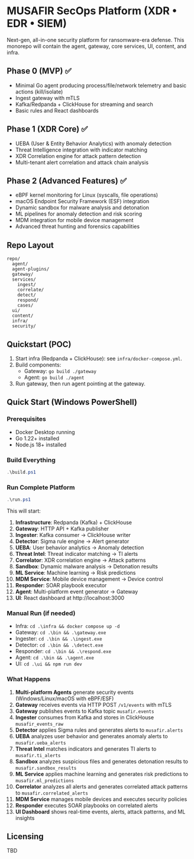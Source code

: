 # MUSAFIR SecOps Platform (XDR • EDR • SIEM)

Next-gen, all-in-one security platform for ransomware-era defense. This monorepo will contain the agent, gateway, core services, UI, content, and infra.

## Phase 0 (MVP) ✅
- Minimal Go agent producing process/file/network telemetry and basic actions (kill/isolate)
- Ingest gateway with mTLS
- Kafka/Redpanda + ClickHouse for streaming and search
- Basic rules and React dashboards

## Phase 1 (XDR Core) ✅
- UEBA (User & Entity Behavior Analytics) with anomaly detection
- Threat Intelligence integration with indicator matching
- XDR Correlation engine for attack pattern detection
- Multi-tenant alert correlation and attack chain analysis

## Phase 2 (Advanced Features) ✅
- eBPF kernel monitoring for Linux (syscalls, file operations)
- macOS Endpoint Security Framework (ESF) integration
- Dynamic sandbox for malware analysis and detonation
- ML pipelines for anomaly detection and risk scoring
- MDM integration for mobile device management
- Advanced threat hunting and forensics capabilities

## Repo Layout
```
repo/
  agent/
  agent-plugins/
  gateway/
  services/
    ingest/
    correlate/
    detect/
    respond/
    cases/
  ui/
  content/
  infra/
  security/
```

## Quickstart (POC)
1. Start infra (Redpanda + ClickHouse): see `infra/docker-compose.yml`.
2. Build components:
   - Gateway: `go build ./gateway`
   - Agent: `go build ./agent`
3. Run gateway, then run agent pointing at the gateway.

## Quick Start (Windows PowerShell)

### Prerequisites
- Docker Desktop running
- Go 1.22+ installed
- Node.js 18+ installed

### Build Everything
```powershell
.\build.ps1
```

### Run Complete Platform
```powershell
.\run.ps1
```

This will start:
1. **Infrastructure**: Redpanda (Kafka) + ClickHouse
2. **Gateway**: HTTP API + Kafka publisher
3. **Ingester**: Kafka consumer → ClickHouse writer
4. **Detector**: Sigma rule engine → Alert generator
5. **UEBA**: User behavior analytics → Anomaly detection
6. **Threat Intel**: Threat indicator matching → TI alerts
7. **Correlator**: XDR correlation engine → Attack patterns
8. **Sandbox**: Dynamic malware analysis → Detonation results
9. **ML Service**: Machine learning → Risk predictions
10. **MDM Service**: Mobile device management → Device control
11. **Responder**: SOAR playbook executor
12. **Agent**: Multi-platform event generator → Gateway
13. **UI**: React dashboard at http://localhost:3000

### Manual Run (if needed)
- Infra: `cd .\infra && docker compose up -d`
- Gateway: `cd .\bin && .\gateway.exe`
- Ingester: `cd .\bin && .\ingest.exe`
- Detector: `cd .\bin && .\detect.exe`
- Responder: `cd .\bin && .\respond.exe`
- Agent: `cd .\bin && .\agent.exe`
- UI: `cd .\ui && npm run dev`

### What Happens
1. **Multi-platform Agents** generate security events (Windows/Linux/macOS with eBPF/ESF)
2. **Gateway** receives events via HTTP POST `/v1/events` with mTLS
3. **Gateway** publishes events to Kafka topic `musafir.events`
4. **Ingester** consumes from Kafka and stores in ClickHouse `musafir_events_raw`
5. **Detector** applies Sigma rules and generates alerts to `musafir.alerts`
6. **UEBA** analyzes user behavior and generates anomaly alerts to `musafir.ueba_alerts`
7. **Threat Intel** matches indicators and generates TI alerts to `musafir.ti_alerts`
8. **Sandbox** analyzes suspicious files and generates detonation results to `musafir.sandbox_results`
9. **ML Service** applies machine learning and generates risk predictions to `musafir.ml_predictions`
10. **Correlator** analyzes all alerts and generates correlated attack patterns to `musafir.correlated_alerts`
11. **MDM Service** manages mobile devices and executes security policies
12. **Responder** executes SOAR playbooks on correlated alerts
13. **UI Dashboard** shows real-time events, alerts, attack patterns, and ML insights

## Licensing
TBD
